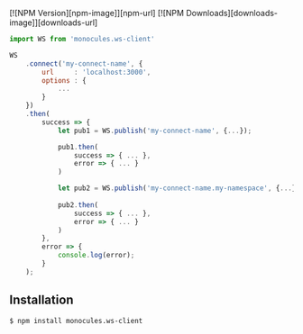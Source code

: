[![NPM Version][npm-image]][npm-url]
[![NPM Downloads][downloads-image]][downloads-url]

```js
import WS from 'monocules.ws-client'

WS
    .connect('my-connect-name', {
        url     : 'localhost:3000',
        options : {
            ...
        }
    })
    .then(
        success => {
            let pub1 = WS.publish('my-connect-name', {...});

            pub1.then(
                success => { ... },
                error => { ... }
            )

            let pub2 = WS.publish('my-connect-name.my-namespace', {...}); // Namespace
            
            pub2.then(
                success => { ... },
                error => { ... }
            )
        },
        error => {
            console.log(error);
        }
    );
```

## Installation

```bash
$ npm install monocules.ws-client
```